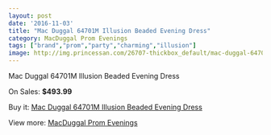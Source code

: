 ```yaml
---
layout: post
date: '2016-11-03'
title: "Mac Duggal 64701M Illusion Beaded Evening Dress"
category: MacDuggal Prom Evenings
tags: ["brand","prom","party","charming","illusion"]
image: http://img.princessan.com/26707-thickbox_default/mac-duggal-64701m-illusion-beaded-evening-dress.jpg
---
```

Mac Duggal 64701M Illusion Beaded Evening Dress

On Sales: **$493.99**
<a href="https://www.princessan.com/en/12239-mac-duggal-64701m-illusion-beaded-evening-dress.html"><amp-img layout="responsive" width="600" height="600" src="//img.princessan.com/26707-thickbox_default/mac-duggal-64701m-illusion-beaded-evening-dress.jpg" alt="Mac Duggal 64701M Illusion Beaded Evening Dress 0" /></a>
<a href="https://www.princessan.com/en/12239-mac-duggal-64701m-illusion-beaded-evening-dress.html"><amp-img layout="responsive" width="600" height="600" src="//img.princessan.com/26708-thickbox_default/mac-duggal-64701m-illusion-beaded-evening-dress.jpg" alt="Mac Duggal 64701M Illusion Beaded Evening Dress 1" /></a>
<a href="https://www.princessan.com/en/12239-mac-duggal-64701m-illusion-beaded-evening-dress.html"><amp-img layout="responsive" width="600" height="600" src="//img.princessan.com/26709-thickbox_default/mac-duggal-64701m-illusion-beaded-evening-dress.jpg" alt="Mac Duggal 64701M Illusion Beaded Evening Dress 2" /></a>

Buy it: [Mac Duggal 64701M Illusion Beaded Evening Dress](https://www.princessan.com/en/12239-mac-duggal-64701m-illusion-beaded-evening-dress.html "Mac Duggal 64701M Illusion Beaded Evening Dress")

View more: [MacDuggal Prom Evenings](https://www.princessan.com/en/87- "MacDuggal Prom Evenings")